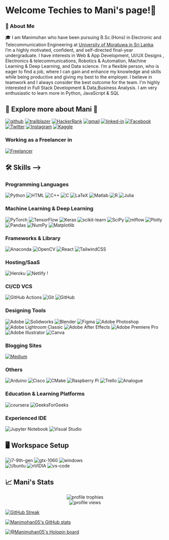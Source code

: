 # Welcome Techies to Mani's page!👋

### 🚀 About Me

🎓 I am Manimohan who have been pursuing B.Sc.(Hons) in Electronic and Telecommunication Engineering at [University of Moratuwa in Sri Lanka](https://uom.lk/). <br> I’m a highly motivated, confident, and self-directed final-year undergraduate. I have interests in Web &
App Development, UI/UX Designs , Electronics & telecommunications, Robotics & Automation, Machine
Learning & Deep Learning, and Data science. I’m a flexible person, who is eager to find a job, where I can
gain and enhance my knowledge and skills while being productive and giving my best to the employer. I
believe in teamwork and I always consider the best outcome for the team. I'm highly interested in Full Stack Development & Data,Business Analysis. I am very enthusiastic to learn more in Python, JavaScript & SQL

## 🔗 Explore more about Mani 🚀


[![github](https://img.shields.io/badge/GitHub-000000?style=for-the-badge&logo=GitHub&logoColor=white)](https://github.com/Manimohan05)
[![trailblazer](https://img.shields.io/badge/Trailblazer-000000?style=for-the-badge&logo=Trailblazer&logoColor=white)](https://trailblazer.me/id/manimohan)
[![HackerRank](https://img.shields.io/badge/-Hackerrank-2EC866?style=for-the-badge&logo=HackerRank&logoColor=white)](https://www.hackerrank.com/manimohan517)
[![gmail](https://img.shields.io/badge/Gmail-D14836?style=for-the-badge&logo=Gmail&logoColor=white)](mailto:manimohan517@gmail.com)
[![linked-in](https://img.shields.io/badge/Linked_In-0077B5?style=for-the-badge&logo=LinkedIn&logoColor=white)](https://www.linkedin.com/in/tmanimohan/)
[![Facebook](https://img.shields.io/badge/Facebook-1877F2?style=for-the-badge&logo=facebook&logoColor=white)](https://www.facebook.com/thiriloganathan.manimohan)
[![Twitter](https://img.shields.io/badge/Twitter-1DA1F2?style=for-the-badge&logo=twitter&logoColor=white)](https://www.twitter.com/ManiMoh45578854)
[![Instagram](https://img.shields.io/badge/Instagram-E4405F?style=for-the-badge&logo=instagram&logoColor=white)](https://www.instagram.com/manimohan_04)
[![Kaggle](https://img.shields.io/badge/Kaggle-035a7d?style=for-the-badge&logo=kaggle&logoColor=white)](https://www.kaggle.com/tmanimohan)
### Working as a Freelancer in

[![Freelancer](https://img.shields.io/badge/Freelancer-29B2FE?style=for-the-badge&logo=Freelancer&logoColor=white)](https://www.freelancer.com/u/manimohan517)

## 🛠️ Skills -->

### Programming Languages
![Python](https://img.shields.io/badge/Python-FFD43B?style=for-the-badge&logo=python&logoColor=blue)
![HTML](https://img.shields.io/badge/HTML5-E34F26?style=for-the-badge&logo=html5&logoColor=white)
![C++](https://img.shields.io/badge/c++-%2300599C.svg?style=for-the-badge&logo=c%2B%2B&logoColor=white)
![C](https://img.shields.io/badge/c-%2300599C.svg?style=for-the-badge&logo=c&logoColor=white)
![LaTeX](https://img.shields.io/badge/latex-%23008080.svg?style=for-the-badge&logo=latex&logoColor=white)
![Matlab](https://img.shields.io/badge/MATLAB-323330?style=for-the-badge&logo=matlab&logoColor=F7DF1E)
![R](https://img.shields.io/badge/r-%23276DC3.svg?style=for-the-badge&logo=r&logoColor=white) 
![Julia](https://img.shields.io/badge/-Julia-9558B2?style=for-the-badge&logo=julia&logoColor=white)

### Machine Learning & Deep Learning

![PyTorch](https://img.shields.io/badge/PyTorch-%23EE4C2C.svg?style=for-the-badge&logo=PyTorch&logoColor=white) 
![TensorFlow](https://img.shields.io/badge/TensorFlow-%23FF6F00.svg?style=for-the-badge&logo=TensorFlow&logoColor=white)
![Keras](https://img.shields.io/badge/Keras-%23D00000.svg?style=for-the-badge&logo=Keras&logoColor=white)
![scikit-learn](https://img.shields.io/badge/scikit--learn-%23F7931E.svg?style=for-the-badge&logo=scikit-learn&logoColor=white)
![SciPy](https://img.shields.io/badge/SciPy-%230C55A5.svg?style=for-the-badge&logo=scipy&logoColor=%white)
 ![mlflow](https://img.shields.io/badge/mlflow-%23d9ead3.svg?style=for-the-badge&logo=numpy&logoColor=blue) ![Plotly](https://img.shields.io/badge/Plotly-%233F4F75.svg?style=for-the-badge&logo=plotly&logoColor=white) 
![Pandas](https://img.shields.io/badge/pandas-%23150458.svg?style=for-the-badge&logo=pandas&logoColor=white)
![NumPy](https://img.shields.io/badge/numpy-%23013243.svg?style=for-the-badge&logo=numpy&logoColor=white)
![Matplotlib](https://img.shields.io/badge/Matplotlib-%23ffffff.svg?style=for-the-badge&logo=Matplotlib&logoColor=black)


### Frameworks & Library

![Anaconda](https://img.shields.io/badge/Anaconda-%2344A833.svg?style=for-the-badge&logo=anaconda&logoColor=white) 
![OpenCV](https://img.shields.io/badge/opencv-%23white.svg?style=for-the-badge&logo=opencv&logoColor=white) 
![React](https://img.shields.io/badge/react-%2320232a.svg?style=for-the-badge&logo=react&logoColor=%2361DAFB) 
![TailwindCSS](https://img.shields.io/badge/tailwindcss-%2338B2AC.svg?style=for-the-badge&logo=tailwind-css&logoColor=white)
 
 ### Hosting/SaaS
 ![Heroku](https://img.shields.io/badge/heroku-%23430098.svg?style=for-the-badge&logo=heroku&logoColor=white) 
 ![Netlify](https://img.shields.io/badge/netlify-%23000000.svg?style=for-the-badge&logo=netlify&logoColor=#00C7B7) 
 !

### CI/CD VCS
 ![GitHub Actions](https://img.shields.io/badge/github%20actions-%232671E5.svg?style=for-the-badge&logo=githubactions&logoColor=white) 
 ![Git](https://img.shields.io/badge/git-%23F05033.svg?style=for-the-badge&logo=git&logoColor=white) 
 ![GitHub](https://img.shields.io/badge/github-%23121011.svg?style=for-the-badge&logo=github&logoColor=white) 


### Designing Tools
![Adobe](https://img.shields.io/badge/adobe-%23FF0000.svg?style=for-the-badge&logo=adobe&logoColor=white)
![Solidworks](https://img.shields.io/badge/Solidworks-00C4CC?style=for-the-badge&logo=solidworks&logoColor=white)
![Blender](https://img.shields.io/badge/blender-%23F5792A.svg?style=for-the-badge&logo=blender&logoColor=white)
![Figma](https://img.shields.io/badge/figma-%23F24E1E.svg?style=for-the-badge&logo=figma&logoColor=white)
![Adobe Photoshop](https://img.shields.io/badge/adobe%20photoshop-%2331A8FF.svg?style=for-the-badge&logo=adobe%20photoshop&logoColor=white)
![Adobe Lightroom Classic](https://img.shields.io/badge/Adobe%20Lightroom%20Classic-31A8FF.svg?style=for-the-badge&logo=Adobe%20Lightroom%20Classic&logoColor=white)
![Adobe After Effects](https://img.shields.io/badge/Adobe%20After%20Effects-9999FF.svg?style=for-the-badge&logo=Adobe%20After%20Effects&logoColor=white)
![Adobe Premiere Pro](https://img.shields.io/badge/Adobe%20Premiere%20Pro-9999FF.svg?style=for-the-badge&logo=Adobe%20Premiere%20Pro&logoColor=white)
![Adobe Illustrator](https://img.shields.io/badge/adobe%20illustrator-%23FF9A00.svg?style=for-the-badge&logo=adobe%20illustrator&logoColor=white)
![Canva](https://img.shields.io/badge/Canva-%2300C4CC.svg?style=for-the-badge&logo=Canva&logoColor=white) 
### Blogging Sites

[![Medium](https://img.shields.io/badge/Blogger-FF5722?style=for-the-badge&logo=blogger&logoColor=white)](https://medium.com/@manimohan517)


 ### Others
 
 ![Arduino](https://img.shields.io/badge/-Arduino-00979D?style=for-the-badge&logo=Arduino&logoColor=white) 
 ![Cisco](https://img.shields.io/badge/cisco-%23049fd9.svg?style=for-the-badge&logo=cisco&logoColor=black) 
 ![CMake](https://img.shields.io/badge/CMake-%23008FBA.svg?style=for-the-badge&logo=cmake&logoColor=white) 
 ![Raspberry Pi](https://img.shields.io/badge/-Raspberry_Pi-C51A4A?style=for-the-badge&logo=Raspberry-Pi) 
 ![Trello](https://img.shields.io/badge/Trello-%23026AA7.svg?style=for-the-badge&logo=Trello&logoColor=white) 
 ![Analogue](https://img.shields.io/badge/Analogue-1A1A1A?style=for-the-badge&logo=Analogue&logoColor=white) 

### Education & Learning Platforms

![coursera](https://img.shields.io/badge/Coursera-0056D2?style=for-the-badge&logo=Coursera&logoColor=white)
![GeeksForGeeks](https://img.shields.io/badge/GeeksforGeeks-gray?style=for-the-badge&logo=geeksforgeeks&logoColor=35914c)


 
### Experienced IDE

![Jupyter Notebook](https://img.shields.io/badge/jupyter-%23FA0F00.svg?style=for-the-badge&logo=jupyter&logoColor=white)
![Visual Studio](https://img.shields.io/badge/Visual%20Studio-5C2D91.svg?style=for-the-badge&logo=visual-studio&logoColor=white)

## 🖥️ Workspace Setup

![i7-9th-gen](https://img.shields.io/badge/Intel-Core_i7_10th-0071C5?style=for-the-badge&logo=intel&logoColor=white)
![gtx-1060](https://img.shields.io/badge/NVIDIA-GTX_1060-76B900?style=for-the-badge&logo=nvidia&logoColor=white)
![windows](https://img.shields.io/badge/Windows_10-0078D6?style=for-the-badge&logo=windows&logoColor=white)\
![Ubuntu](https://img.shields.io/badge/Ubuntu-E95420?style=for-the-badge&logo=ubuntu&logoColor=white)
![nVIDIA](https://img.shields.io/badge/nVIDIA-%2376B900.svg?style=for-the-badge&logo=nVIDIA&logoColor=white)
![vs-code](https://img.shields.io/badge/VS_Code-007ACC?style=for-the-badge&logo=Visual-Studio-Code&logoColor=white)

<!-- ![github contribution grid snake animation](https://raw.githubusercontent.com/Manimohan05/output/github-contribution-grid-snake.svg) -->





## 📈 Mani's Stats

<div align="center">
    <img src="https://github-profile-trophy.vercel.app/?username=Manimohan05&row=1&column=6&margin-h=8&theme=darkhub&count_private=true&margin-w=15&no-frame=true" alt="profile trophies" />
    <br />
    <img src="https://komarev.com/ghpvc/?username=Manimohan05" alt="profile views">
</div>

[![GitHub Streak](http://github-readme-streak-stats.herokuapp.com?user=Manimohan05&theme=radical&date_format=M%20j%5B%2C%20Y%5D)](https://git.io/streak-stats)

[![Manimohan05's GitHub stats](https://github-readme-stats.vercel.app/api?username=Manimohan05&show_icons=true&theme=radical)](https://github.com/Manimohan05/github-readme-stats)

[![@Manimohan05's Holopin board](https://holopin.me/Manimohan05)](https://www.holopin.io/@Manimohan05)


